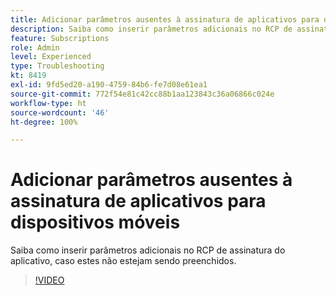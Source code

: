 ```yaml
---
title: Adicionar parâmetros ausentes à assinatura de aplicativos para dispositivos móveis
description: Saiba como inserir parâmetros adicionais no RCP de assinatura do aplicativo, caso estes não estejam sendo preenchidos.
feature: Subscriptions
role: Admin
level: Experienced
type: Troubleshooting
kt: 8419
exl-id: 9fd5ed20-a190-4759-84b6-fe7d08e61ea1
source-git-commit: 772f54e81c42cc88b1aa123843c36a06866c024e
workflow-type: ht
source-wordcount: '46'
ht-degree: 100%

---
```


# Adicionar parâmetros ausentes à assinatura de aplicativos para dispositivos móveis

Saiba como inserir parâmetros adicionais no RCP de assinatura do aplicativo, caso estes não estejam sendo preenchidos.

>[!VIDEO](https://video.tv.adobe.com/v/335950?quality=12)
